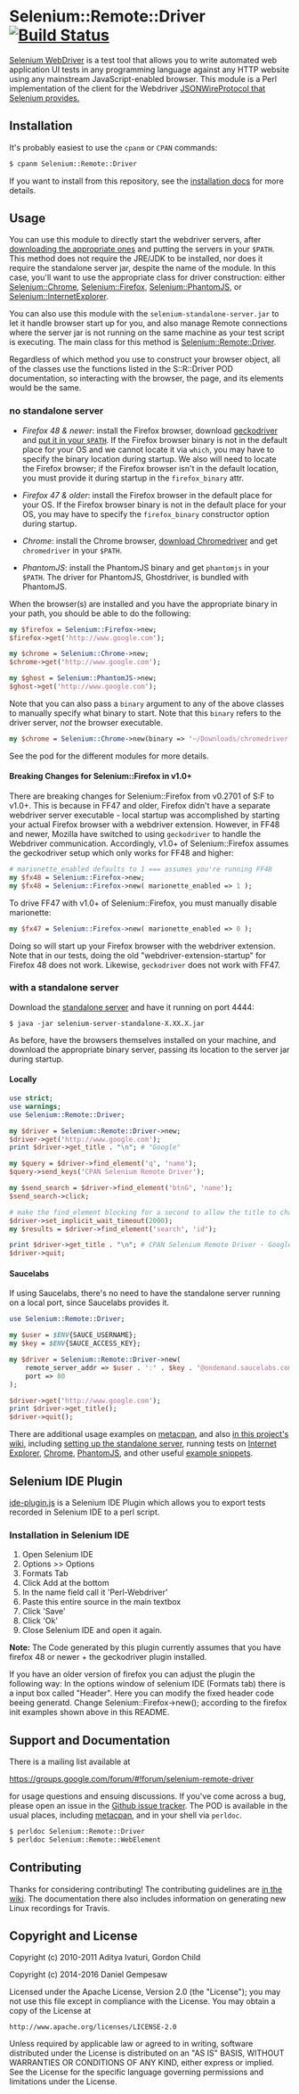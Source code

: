 # Selenium::Remote::Driver [![Build Status](https://travis-ci.org/gempesaw/Selenium-Remote-Driver.svg?branch=master)](https://travis-ci.org/gempesaw/Selenium-Remote-Driver)

[Selenium WebDriver][wd] is a test tool that allows you to write
automated web application UI tests in any programming language against
any HTTP website using any mainstream JavaScript-enabled browser. This
module is a Perl implementation of the client for the Webdriver
[JSONWireProtocol that Selenium provides.][jsonwire]

[wd]: http://www.seleniumhq.org/
[jsonwire]: https://code.google.com/p/selenium/wiki/JsonWireProtocol
[standalone]: http://selenium-release.storage.googleapis.com/index.html

## Installation

It's probably easiest to use the `cpanm` or `CPAN` commands:

```bash
$ cpanm Selenium::Remote::Driver
```

If you want to install from this repository, see the
[installation docs][] for more details.

[installation docs]: /INSTALL.md

## Usage

You can use this module to directly start the webdriver servers, after
[downloading the appropriate ones][dl] and putting the servers in your
`$PATH`. This method does not require the JRE/JDK to be installed, nor
does it require the standalone server jar, despite the name of the
module. In this case, you'll want to use the appropriate class for
driver construction: either [Selenium::Chrome][],
[Selenium::Firefox][], [Selenium::PhantomJS][], or
[Selenium::InternetExplorer][].

You can also use this module with the `selenium-standalone-server.jar`
to let it handle browser start up for you, and also manage Remote
connections where the server jar is not running on the same machine as
your test script is executing. The main class for this method is
[Selenium::Remote::Driver][].

Regardless of which method you use to construct your browser object,
all of the classes use the functions listed in the S::R::Driver POD
documentation, so interacting with the browser, the page, and its
elements would be the same.

[Selenium::Firefox]: https://metacpan.org/pod/Selenium::Firefox
[Selenium::Chrome]: https://metacpan.org/pod/Selenium::Chrome
[Selenium::PhantomJS]: https://metacpan.org/pod/Selenium::PhantomJS
[Selenium::InternetExplorer]: https://metacpan.org/pod/Selenium::InternetExplorer
[Selenium::Remote::Driver]: https://metacpan.org/pod/Selenium::Remote::Driver
[dl]: #no-standalone-server

### no standalone server

- _Firefox 48 & newer_: install the Firefox browser, download
  [geckodriver][gd] and [put it in your `$PATH`][fxpath]. If the
  Firefox browser binary is not in the default place for your OS and
  we cannot locate it via `which`, you may have to specify the binary
  location during startup. We also will need to locate the Firefox
  browser; if the Firefox browser isn't in the default location, you
  must provide it during startup in the `firefox_binary` attr.

- _Firefox 47 & older_: install the Firefox browser in the default
  place for your OS. If the Firefox browser binary is not in the
  default place for your OS, you may have to specify the
  `firefox_binary` constructor option during startup.

- _Chrome_: install the Chrome browser, [download Chromedriver][dcd]
  and get `chromedriver` in your `$PATH`.

- _PhantomJS_: install the PhantomJS binary and get `phantomjs` in
  your `$PATH`. The driver for PhantomJS, Ghostdriver, is bundled with
  PhantomJS.

When the browser(s) are installed and you have the appropriate binary
in your path, you should be able to do the following:

```perl
my $firefox = Selenium::Firefox->new;
$firefox->get('http://www.google.com');

my $chrome = Selenium::Chrome->new;
$chrome->get('http://www.google.com');

my $ghost = Selenium::PhantomJS->new;
$ghost->get('http://www.google.com');
```

Note that you can also pass a `binary` argument to any of the above
classes to manually specify what binary to start. Note that this
`binary` refers to the driver server, _not_ the browser executable.

```perl
my $chrome = Selenium::Chrome->new(binary => '~/Downloads/chromedriver');
```

See the pod for the different modules for more details.

[dcd]: https://sites.google.com/a/chromium.org/chromedriver/downloads
[fxpath]: https://developer.mozilla.org/en-US/docs/Mozilla/QA/Marionette/WebDriver#Add_executable_to_system_path
[gd]: https://github.com/mozilla/geckodriver/releases

#### Breaking Changes for Selenium::Firefox in v1.0+

There are breaking changes for Selenium::Firefox from v0.2701 of S:F
to v1.0+. This is because in FF47 and older, Firefox didn't have a
separate webdriver server executable - local startup was accomplished
by starting your actual Firefox browser with a webdriver
extension. However, in FF48 and newer, Mozilla have switched to using
`geckodriver` to handle the Webdriver communication. Accordingly,
v1.0+ of Selenium::Firefox assumes the geckodriver setup which only
works for FF48 and higher:

```perl
# marionette_enabled defaults to 1 === assumes you're running FF48
my $fx48 = Selenium::Firefox->new;
my $fx48 = Selenium::Firefox->new( marionette_enabled => 1 );
```

To drive FF47 with v1.0+ of Selenium::Firefox, you must manually
disable marionette:

```perl
my $fx47 = Selenium::Firefox->new( marionette_enabled => 0 );
```

Doing so will start up your Firefox browser with the webdriver
extension. Note that in our tests, doing the old
"webdriver-extension-startup" for Firefox 48 does not work. Likewise,
`geckodriver` does not work with FF47.

### with a standalone server

Download the [standalone server][] and have it running on port 4444:

    $ java -jar selenium-server-standalone-X.XX.X.jar

As before, have the browsers themselves installed on your machine, and
download the appropriate binary server, passing its location to the
server jar during startup.

[standalone server]: http://selenium-release.storage.googleapis.com/index.html

#### Locally

```perl
use strict;
use warnings;
use Selenium::Remote::Driver;

my $driver = Selenium::Remote::Driver->new;
$driver->get('http://www.google.com');
print $driver->get_title . "\n"; # "Google"

my $query = $driver->find_element('q', 'name');
$query->send_keys('CPAN Selenium Remote Driver');

my $send_search = $driver->find_element('btnG', 'name');
$send_search->click;

# make the find_element blocking for a second to allow the title to change
$driver->set_implicit_wait_timeout(2000);
my $results = $driver->find_element('search', 'id');

print $driver->get_title . "\n"; # CPAN Selenium Remote Driver - Google Search
$driver->quit;
```

#### Saucelabs

If using Saucelabs, there's no need to have the standalone server
running on a local port, since Saucelabs provides it.

```perl
use Selenium::Remote::Driver;

my $user = $ENV{SAUCE_USERNAME};
my $key = $ENV{SAUCE_ACCESS_KEY};

my $driver = Selenium::Remote::Driver->new(
    remote_server_addr => $user . ':' . $key . '@ondemand.saucelabs.com',
    port => 80
);

$driver->get('http://www.google.com');
print $driver->get_title();
$driver->quit();
```

There are additional usage examples on [metacpan][meta], and also
[in this project's wiki][wiki], including
[setting up the standalone server][setup], running tests on
[Internet Explorer][ie], [Chrome][chrome], [PhantomJS][pjs], and other
useful [example snippets][ex].

[wiki]: https://github.com/gempesaw/Selenium-Remote-Driver/wiki
[setup]: https://github.com/gempesaw/Selenium-Remote-Driver/wiki/Getting-Started-with-Selenium%3A%3ARemote%3A%3ADriver
[ie]: https://github.com/gempesaw/Selenium-Remote-Driver/wiki/IE-browser-automation
[chrome]: https://github.com/gempesaw/Selenium-Remote-Driver/wiki/Chrome-browser-automation
[pjs]: https://github.com/gempesaw/Selenium-Remote-Driver/wiki/PhantomJS-Headless-Browser-Automation
[ex]: https://github.com/gempesaw/Selenium-Remote-Driver/wiki/Example-Snippets

## Selenium IDE Plugin

[ide-plugin.js](./ide-plugin.js) is a Selenium IDE Plugin which allows
you to export tests recorded in Selenium IDE to a perl script.

### Installation in Selenium IDE

  1. Open Selenium IDE
  2. Options >> Options
  3. Formats Tab
  4. Click Add at the bottom
  5. In the name field call it 'Perl-Webdriver'
  6. Paste this entire source in the main textbox
  7. Click 'Save'
  8. Click 'Ok'
  9. Close Selenium IDE and open it again.

**Note:** The Code generated by this plugin currently assumes that you have firefox 48 or newer + the geckodriver plugin installed. 

If you have an older version of firefox you can adjust the plugin the following way:
In the options window of selenium IDE (Formats tab) there is a input box called "Header".
Here you can modify the fixed header code beeing generatd. Change Selenium::Firefox->new();
according to the firefox init examples shown above in this README.

## Support and Documentation

There is a mailing list available at

https://groups.google.com/forum/#!forum/selenium-remote-driver

for usage questions and ensuing discussions. If you've come across a
bug, please open an issue in the [Github issue tracker][issue]. The
POD is available in the usual places, including [metacpan][meta], and
in your shell via `perldoc`.

```bash
$ perldoc Selenium::Remote::Driver
$ perldoc Selenium::Remote::WebElement
```

[issue]: https://github.com/gempesaw/Selenium-Remote-Driver/issues
[meta]: https://metacpan.org/pod/Selenium::Remote::Driver

## Contributing

Thanks for considering contributing! The contributing guidelines are
[in the wiki][contrib]. The documentation there also includes
information on generating new Linux recordings for Travis.

[contrib]: https://github.com/gempesaw/Selenium-Remote-Driver/wiki/Contribution-Guide

## Copyright and License

Copyright (c) 2010-2011 Aditya Ivaturi, Gordon Child

Copyright (c) 2014-2016 Daniel Gempesaw

Licensed under the Apache License, Version 2.0 (the "License");
you may not use this file except in compliance with the License.
You may obtain a copy of the License at

    http://www.apache.org/licenses/LICENSE-2.0

Unless required by applicable law or agreed to in writing, software
distributed under the License is distributed on an "AS IS" BASIS,
WITHOUT WARRANTIES OR CONDITIONS OF ANY KIND, either express or implied.
See the License for the specific language governing permissions and
limitations under the License.

